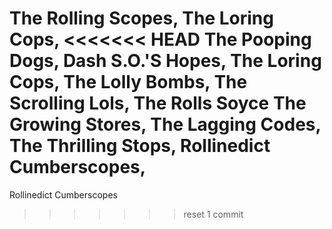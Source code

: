 The Rolling Scopes,
The Loring Cops,
<<<<<<< HEAD
The Pooping Dogs,
Dash S.O.'S Hopes,
The Loring Cops,
The Lolly Bombs,
The Scrolling Lols,
The Rolls Soyce The Growing Stores,
The Lagging Codes, 
The Thrilling Stops,
Rollinedict Cumberscopes,
=======
Rollinedict Cumberscopes
>>>>>>> reset 1 commit
